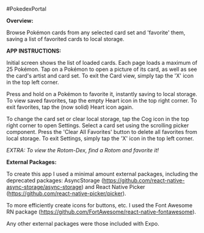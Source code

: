 #PokedexPortal

**Overview:** 

Browse Pokémon cards from any selected card set and 'favorite' them, saving a list of favorited cards to local storage.

**APP INSTRUCTIONS:**

Initial screen shows the list of loaded cards. Each page loads a maximum of 25 Pokémon. Tap on a Pokémon to open a picture of its card, as well as see the card's artist and card set. To exit the Card view, simply tap the 'X' icon in the top left corner. 

Press and hold on a Pokémon to favorite it, instantly saving to local storage. To view saved favorites, tap the empty Heart icon in the top right corner. To exit favorites, tap the (now solid) Heart icon again. 

To change the card set or clear local storage, tap the Cog icon in the top right corner to open Settings. Select a card set using the scrolling picker component. Press the 'Clear All Favorites' button to delete all favorites from local storage. To exit Settings, simply tap the 'X' icon in the top left corner.

*EXTRA: To view the Rotom-Dex, find a Rotom and favorite it!*


**External Packages:**

To create this app I used a minimal amount external packages, including the deprecated packages: AsyncStorage (https://github.com/react-native-async-storage/async-storage) and
React Native Picker (https://github.com/react-native-picker/picker).

To more efficiently create icons for buttons, etc. I used the Font Awesome RN package (https://github.com/FortAwesome/react-native-fontawesome).

Any other external packages were those included with Expo.

